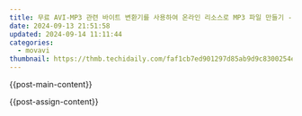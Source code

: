 ```yaml
---
title: 무료 AVI-MP3 관련 바이트 변환기를 사용하여 온라인 리소스로 MP3 파일 만들기 - Movavi 서비스
date: 2024-09-13 21:51:58
updated: 2024-09-14 11:11:44
categories:
  - movavi
thumbnail: https://thmb.techidaily.com/faf1cb7ed901297d85ab9d9c8300254ef72ce23f305cb5ba36be85ff8ad3eb26.png
---
```


{{post-main-content}}

<ins class="adsbygoogle"
     style="display:block"
     data-ad-format="autorelaxed"
     data-ad-client="ca-pub-7571918770474297"
     data-ad-slot="1223367746"></ins>

{{post-assign-content}}

<ins class="adsbygoogle"
     style="display:block"
     data-ad-client="ca-pub-7571918770474297"
     data-ad-slot="8358498916"
     data-ad-format="auto"
     data-full-width-responsive="true"></ins>
